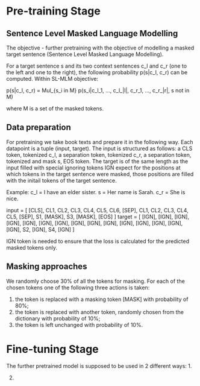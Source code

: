 
#  Pre-training Stage

## Sentence Level Masked Language Modelling

The objective - further pretraining with the objective of modelling a masked target sentence (Sentence Level Masked Language Modelling).

For a target sentence s and its two context sentences c_l and c_r (one to the left and one to the right), the following probability p(s|c_l, c_r) can be computed. Within SL-MLM objective:

p(s|c_l, c_r) = Mul_{s_i in M} p(s_i|c_l_1, ..., c_l_|l|, c_r_1, ..., c_r_|r|, s not in M)

where M is a set of the masked tokens.

## Data preparation

For pretraining we take book texts and prepare it in the following way.
Each datapoint is a tuple (input, target). The input is structured as follows: a CLS token, tokenized c_l, a separation token, tokenized c_r, a separation token, tokenized and mask s, EOS token. The target is of the same length as the input filled with special ignoring tokens IGN expect for the positions at which tokens in the target sentence were masked, those positions are filled with the initail tokens of the target sentence.

Example:
c_l = I have an elder sister.
s = Her name is Sarah.
c_r = She is nice.

input = [ [CLS], CL1, CL2, CL3, CL4, CL5, CL6, [SEP], CL1, CL2, CL3, CL4, CL5, [SEP], S1, [MASK], S3, [MASK], [EOS] ]
target = [ [IGN], [IGN], [IGN], [IGN], [IGN], [IGN], [IGN], [IGN], [IGN], [IGN], [IGN], [IGN], [IGN], [IGN], [IGN], S2, [IGN], S4, [IGN] ]

IGN token is needed to ensure that the loss is calculated for the predicted masked tokens only.

## Masking approaches
 We randomly choose 30% of all the tokens for masking. For each of the chosen tokens one of the following three actions is taken: 
 1) the token is replaced with a masking token [MASK] with probability of 80%;
 2) the token is replaced with another token, randomly chosen from the dictionary with probability of 10\%; 
 3) the token is left unchanged with probability of 10\%.


# Fine-tuning Stage
The further pretrained model is supposed to be used in 2 different ways:
1.

2.


